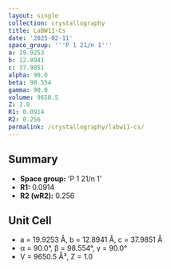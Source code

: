 ```yaml
---
layout: single
collection: crystallography
title: LaBW11-Cs
date: '2025-02-11'
space_group: '''P 1 21/n 1'''
a: 19.9253
b: 12.8941
c: 37.9851
alpha: 90.0
beta: 98.554
gamma: 90.0
volume: 9650.5
Z: 1.0
R1: 0.0914
R2: 0.256
permalink: /crystallography/labw11-cs/
---
```


## Summary

- **Space group:** 'P 1 21/n 1'
- **R1:** 0.0914
- **R2 (wR2):** 0.256

## Unit Cell
- a = 19.9253 Å, b = 12.8941 Å, c = 37.9851 Å
- α = 90.0°, β = 98.554°, γ = 90.0°
- V = 9650.5 Å³, Z = 1.0
